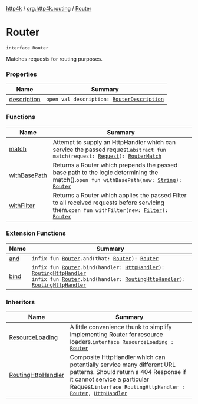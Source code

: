 [http4k](../../index.md) / [org.http4k.routing](../index.md) / [Router](./index.md)

# Router

`interface Router`

Matches requests for routing purposes.

### Properties

| Name | Summary |
|---|---|
| [description](description.md) | `open val description: `[`RouterDescription`](../-router-description/index.md) |

### Functions

| Name | Summary |
|---|---|
| [match](match.md) | Attempt to supply an HttpHandler which can service the passed request.`abstract fun match(request: `[`Request`](../../org.http4k.core/-request/index.md)`): `[`RouterMatch`](../-router-match/index.md) |
| [withBasePath](with-base-path.md) | Returns a Router which prepends the passed base path to the logic determining the match().`open fun withBasePath(new: `[`String`](https://kotlinlang.org/api/latest/jvm/stdlib/kotlin/-string/index.html)`): `[`Router`](./index.md) |
| [withFilter](with-filter.md) | Returns a Router which applies the passed Filter to all received requests before servicing them.`open fun withFilter(new: `[`Filter`](../../org.http4k.core/-filter.md)`): `[`Router`](./index.md) |

### Extension Functions

| Name | Summary |
|---|---|
| [and](../and.md) | `infix fun `[`Router`](./index.md)`.and(that: `[`Router`](./index.md)`): `[`Router`](./index.md) |
| [bind](../bind.md) | `infix fun `[`Router`](./index.md)`.bind(handler: `[`HttpHandler`](../../org.http4k.core/-http-handler.md)`): `[`RoutingHttpHandler`](../-routing-http-handler/index.md)<br>`infix fun `[`Router`](./index.md)`.bind(handler: `[`RoutingHttpHandler`](../-routing-http-handler/index.md)`): `[`RoutingHttpHandler`](../-routing-http-handler/index.md) |

### Inheritors

| Name | Summary |
|---|---|
| [ResourceLoading](../../org.http4k.routing.experimental/-resource-loading/index.md) | A little convenience thunk to simplify implementing [Router](./index.md) for resource loaders.`interface ResourceLoading : `[`Router`](./index.md) |
| [RoutingHttpHandler](../-routing-http-handler/index.md) | Composite HttpHandler which can potentially service many different URL patterns. Should return a 404 Response if it cannot service a particular Request.`interface RoutingHttpHandler : `[`Router`](./index.md)`, `[`HttpHandler`](../../org.http4k.core/-http-handler.md) |
